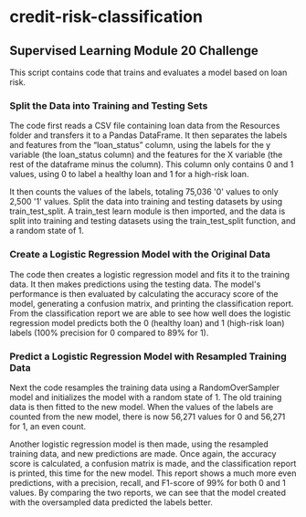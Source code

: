 # credit-risk-classification
## Supervised Learning Module 20 Challenge
This script contains code that trains and evaluates a model based on loan risk.

### Split the Data into Training and Testing Sets
The code first reads a CSV file containing loan data from the Resources folder and transfers it to a Pandas DataFrame. It then separates the labels and features from the “loan_status” column, using the labels for the y variable (the loan_status column) and the features for the X variable (the rest of the dataframe minus the column). This column only contains 0 and 1 values, using 0 to label a healthy loan and 1 for a high-risk loan.

It then counts the values of the labels, totaling 75,036 '0' values to only 2,500 '1' values. Split the data into training and testing datasets by using train_test_split. A train_test learn module is then imported, and the data is split into training and testing datasets using the train_test_split function, and a random state of 1.

### Create a Logistic Regression Model with the Original Data
The code then creates a logistic regression model and fits it to the training data. It then makes predictions using the testing data.
The model's performance is then evaluated by calculating the accuracy score of the model, generating a confusion matrix, and printing the classification report. From the classification report we are able to see how well does the logistic regression model predicts both the 0 (healthy loan) and 1 (high-risk loan) labels (100% precision for 0 compared to 89% for 1).

### Predict a Logistic Regression Model with Resampled Training Data
Next the code resamples the training data using a RandomOverSampler model and initializes the model with a random state of 1. The old training data is then fitted to the new model. When the values of the labels are counted from the new model, there is now 56,271 values  for 0 and 56,271 for 1, an even count.

Another logistic regression model is then made, using the resampled training data, and new predictions are made. Once again, the accuracy score is calculated, a confusion matrix is made, and the classification report is printed, this time for the new model. This report shows a much more even predictions, with a precision, recall, and F1-score of 99% for both 0 and 1 values. By comparing the two reports, we can see that the model created with the oversampled data predicted the labels better.
